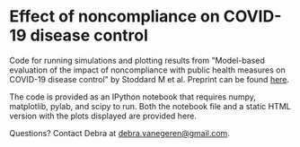 # Effect of noncompliance on COVID-19 disease control

Code for running simulations and plotting results from "Model-based evaluation of the impact of noncompliance with public health measures on COVID-19 disease control" by Stoddard M et al. Preprint can be found [here](https://www.medrxiv.org/content/10.1101/2020.11.29.20240440v1).

The code is provided as an IPython notebook that requires numpy, matplotlib, pylab, and scipy to run. Both the notebook file and a static HTML version with the plots displayed are provided here.

Questions? Contact Debra at [debra.vanegeren@gmail.com](mailto:debra.vanegeren@gmail.com).
